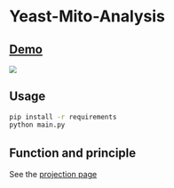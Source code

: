 # Yeast-Mito-Analysis

## [Demo](https://blog-1301406136.cos.ap-nanjing.myqcloud.com/source/cell_analysis/cell_analysis.mp4)

<img src="/home/lizhogn/YeastMitoAnalysis/README/demo.png" style="zoom:80%;" />

## Usage

```bash
pip install -r requirements
python main.py
```

## Function and principle

See the [projection page](https://lizhogn-1301406136.cos.ap-nanjing.myqcloud.com/Yeast/Yeast-Cell-Analysis.html)

